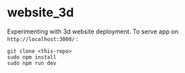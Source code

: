 # website_3d

Experimenting with 3d website deployment.
To serve app on ```http://localhost:3000/``` :
```
git clone <this-repo>
sudo npm install
sudo npm run dev
```